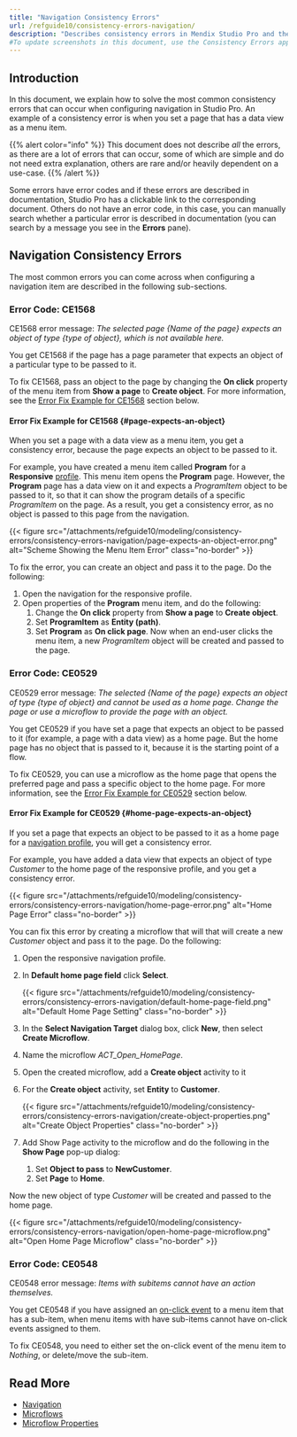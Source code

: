 ```yaml
---
title: "Navigation Consistency Errors"
url: /refguide10/consistency-errors-navigation/
description: "Describes consistency errors in Mendix Studio Pro and the way to fix them."
#To update screenshots in this document, use the Consistency Errors app.
---
```


## Introduction 

In this document, we explain how to solve the most common consistency errors that can occur when configuring navigation in Studio Pro. An example of a consistency error is when you set a page that has a data view as a menu item. 

{{% alert color="info" %}}
This document does not describe *all* the errors, as there are a lot of errors that can occur, some of which are simple and do not need extra explanation, others are rare and/or heavily dependent on a use-case. 
{{% /alert %}}

Some errors have error codes and if these errors are described in documentation, Studio Pro has a clickable link to the corresponding document. Others do not have an error code, in this case, you can manually search whether a particular error is described in documentation (you can search by a message you see in the **Errors** pane).

## Navigation Consistency Errors 

The most common errors you can come across when configuring a navigation item are described in the following sub-sections.

### Error Code: CE1568

CE1568 error message: *The selected page {Name of the page} expects an object of type {type of object}, which is not available here.*

You get CE1568 if the page has a page parameter that expects an object of a particular type to be passed to it.

To fix CE1568, pass an object to the page by changing the **On click** property of the menu item from **Show a page** to **Create object**. For more information, see the [Error Fix Example for CE1568](#page-expects-an-object) section below.

#### Error Fix Example for CE1568 {#page-expects-an-object}

When you set a page with a data view as a menu item, you get a consistency error, because the page expects an object to be passed to it. 

For example, you have created a menu item called **Program** for a **Responsive** [profile](/refguide10/navigation/#profiles). This menu item opens the **Program** page. However, the **Program** page has a data view on it and expects a *ProgramItem* object to be passed to it, so that it can show the program details of a specific *ProgramItem* on the page. As a result, you get a consistency error, as no object is passed to this page from the navigation.

{{< figure src="/attachments/refguide10/modeling/consistency-errors/consistency-errors-navigation/page-expects-an-object-error.png" alt="Scheme Showing the Menu Item Error" class="no-border" >}}

To fix the error, you can create an object and pass it to the page. Do the following:

1. Open the navigation for the responsive profile.
2. Open properties of the **Program** menu item, and do the following: 
    1. Change the **On click** property from **Show a page** to **Create object**.
    1. Set **ProgramItem** as **Entity (path)**. 
    1. Set **Program** as **On click page**. 
Now when an end-user clicks the menu item, a new *ProgramItem* object will be created and passed to the page.

### Error Code: CE0529

CE0529 error message: *The selected {Name of the page} expects an object of type {type of object} and cannot be used as a home page. Change the page or use a microflow to provide the page with an object.*

You get CE0529 if you have set a page that expects an object to be passed to it (for example, a page with a data view) as a home page. But the home page has no object that is passed to it, because it is the starting point of a flow.

To fix CE0529, you can use a microflow as the home page that opens the preferred page and pass a specific object to the home page. For more information, see the [Error Fix Example for CE0529](#home-page-expects-an-object) section below.

#### Error Fix Example for CE0529 {#home-page-expects-an-object}

If you set a page that expects an object to be passed to it as a home page for a [navigation profile](/refguide10/navigation/#properties), you will get a consistency error.

For example, you have added a data view that expects an object of type *Customer* to the home page of the responsive profile, and you get a consistency error. 

{{< figure src="/attachments/refguide10/modeling/consistency-errors/consistency-errors-navigation/home-page-error.png" alt="Home Page Error" class="no-border" >}}

You can fix this error by creating a microflow that will that will create a new *Customer* object and pass it to the page. Do the following:

1. Open the responsive navigation profile.
2. In **Default home page field** click **Select**.

    {{< figure src="/attachments/refguide10/modeling/consistency-errors/consistency-errors-navigation/default-home-page-field.png" alt="Default Home Page Setting" class="no-border" >}}

3. In the **Select Navigation Target** dialog box, click **New**, then select **Create Microflow**.
4. Name the microflow *ACT_Open_HomePage*.
5. Open the created microflow, add a **Create object** activity to it 
6. For the **Create object** activity, set **Entity** to **Customer**. 

    {{< figure src="/attachments/refguide10/modeling/consistency-errors/consistency-errors-navigation/create-object-properties.png" alt="Create Object Properties" class="no-border" >}}

7. Add Show Page activity to the microflow and do the following in the **Show Page** pop-up dialog:<br/>

    1. Set **Object to pass** to **NewCustomer**.<br/>
    1. Set **Page** to **Home**.

Now the new object of type *Customer* will be created and passed to the home page.

{{< figure src="/attachments/refguide10/modeling/consistency-errors/consistency-errors-navigation/open-home-page-microflow.png" alt="Open Home Page Microflow" class="no-border" >}}

### Error Code: CE0548

CE0548 error message: *Items with subitems cannot have an action themselves.*

You get CE0548 if you have assigned an [on-click event](/refguide10/on-click-event/) to a menu item that has a sub-item, when menu items with have sub-items cannot have on-click events assigned to them.

To fix CE0548, you need to either set the on-click event of the menu item to *Nothing*, or delete/move the sub-item.

## Read More

* [Navigation](/refguide10/navigation/)
* [Microflows](/refguide10/microflows/)
* [Microflow Properties](/refguide10/microflow/)
